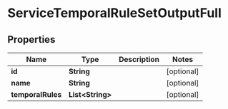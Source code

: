 

# ServiceTemporalRuleSetOutputFull

## Properties

Name | Type | Description | Notes
------------ | ------------- | ------------- | -------------
**id** | **String** |  |  [optional]
**name** | **String** |  |  [optional]
**temporalRules** | **List&lt;String&gt;** |  |  [optional]




